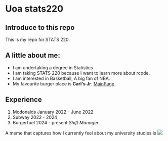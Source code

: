 # Uoa stats220

## Introduce to this repo
This is my repo for STATS 220. 

## A little about me:

- I am undertaking a degree in Statistics
- I am taking STATS 220 because I want to learn more about rcode.
- I am interested in Basketball, A big fan of NBA.
- My favourite burger place is **Carl's Jr**. [MainPage](https://www.carlsjr.co.nz/).

## Experience
1. Mcdonalds January 2022 - June 2022
2. Subway 2022 - 2024
3. Burgerfuel 2024 - present *Shift Manager*


A meme that captures how I currently feel about my university studies is ![](https://media1.tenor.com/m/kwyowb-r_74aaaac/alijah-martin-florida.gif)
